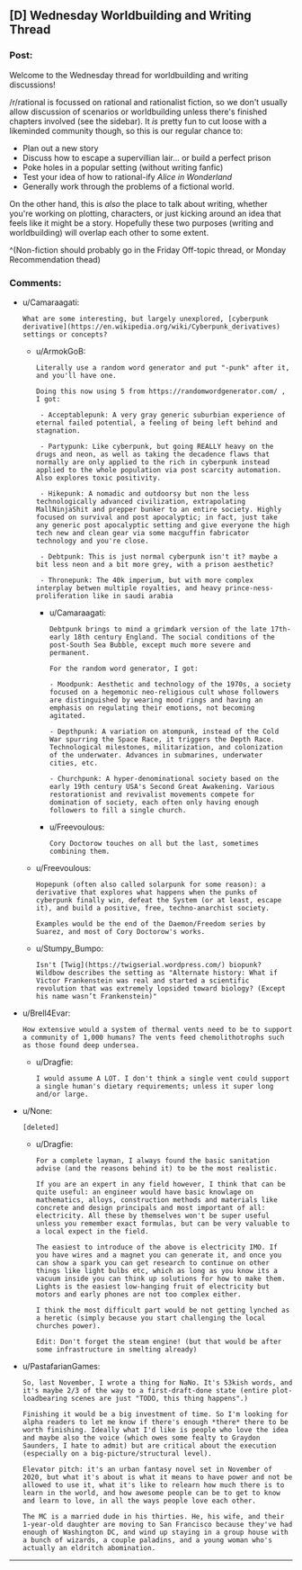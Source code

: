 ## [D] Wednesday Worldbuilding and Writing Thread

### Post:

Welcome to the Wednesday thread for worldbuilding and writing discussions!

/r/rational is focussed on rational and rationalist fiction, so we don't usually allow discussion of scenarios or worldbuilding unless there's finished chapters involved (see the sidebar).  It *is* pretty fun to cut loose with a likeminded community though, so this is our regular chance to:

* Plan out a new story
* Discuss how to escape a supervillian lair... or build a perfect prison
* Poke holes in a popular setting (without writing fanfic)
* Test your idea of how to rational-ify *Alice in Wonderland*
* Generally work through the problems of a fictional world.

On the other hand, this is *also* the place to talk about writing, whether you're working on plotting, characters, or just kicking around an idea that feels like it might be a story. Hopefully these two purposes (writing and worldbuilding) will overlap each other to some extent.

^(Non-fiction should probably go in the Friday Off-topic thread, or Monday Recommendation thead)

### Comments:

- u/Camaraagati:
  ```
  What are some interesting, but largely unexplored, [cyberpunk derivative](https://en.wikipedia.org/wiki/Cyberpunk_derivatives) settings or concepts?
  ```

  - u/ArmokGoB:
    ```
    Literally use a random word generator and put "-punk" after it, and you'll have one. 

    Doing this now using 5 from https://randomwordgenerator.com/ , I got:

     - Acceptablepunk: A very gray generic suburbian experience of eternal failed potential, a feeling of being left behind and stagnation.

     - Partypunk: Like cyberpunk, but going REALLY heavy on the drugs and neon, as well as taking the decadence flaws that normally are only applied to the rich in cyberpunk instead applied to the whole population via post scarcity automation. Also explores toxic positivity.

     - Hikepunk: A nomadic and outdoorsy but non the less technologically advanced civilization, extrapolating MallNinjaShit and prepper bunker to an entire society. Highly focused on survival and post apocalyptic; in fact, just take any generic post apocalyptic setting and give everyone the high tech new and clean gear via some macguffin fabricator technology and you're close. 

     - Debtpunk: This is just normal cyberpunk isn't it? maybe a bit less neon and a bit more grey, with a prison aesthetic?

     - Thronepunk: The 40k imperium, but with more complex interplay betwen multiple royalties, and heavy prince-ness-proliferation like in saudi arabia
    ```

    - u/Camaraagati:
      ```
      Debtpunk brings to mind a grimdark version of the late 17th-early 18th century England. The social conditions of the post-South Sea Bubble, except much more severe and permanent. 

      For the random word generator, I got:

      - Moodpunk: Aesthetic and technology of the 1970s, a society focused on a hegemonic neo-religious cult whose followers are distinguished by wearing mood rings and having an emphasis on regulating their emotions, not becoming agitated.

      - Depthpunk: A variation on atompunk, instead of the Cold War spurring the Space Race, it triggers the Depth Race. Technological milestones, militarization, and colonization of the underwater. Advances in submarines, underwater cities, etc.

      - Churchpunk: A hyper-denominational society based on the early 19th century USA's Second Great Awakening. Various restorationist and revivalist movements compete for domination of society, each often only having enough followers to fill a single church.
      ```

    - u/Freevoulous:
      ```
      Cory Doctorow touches on all but the last, sometimes combining them.
      ```

  - u/Freevoulous:
    ```
    Hopepunk (often also called solarpunk for some reason): a derivative that explores what happens when the punks of cyberpunk finally win, defeat the System (or at least, escape it), and build a positive, free, techno-anarchist society.

    Examples would be the end of the Daemon/Freedom series by Suarez, and most of Cory Doctorow's works.
    ```

  - u/Stumpy_Bumpo:
    ```
    Isn't [Twig](https://twigserial.wordpress.com/) biopunk?
    Wildbow describes the setting as "Alternate history: What if Victor Frankenstein was real and started a scientific revolution that was extremely lopsided toward biology? (Except his name wasn’t Frankenstein)"
    ```

- u/Brell4Evar:
  ```
  How extensive would a system of thermal vents need to be to support a community of 1,000 humans? The vents feed chemolithotrophs such as those found deep undersea.
  ```

  - u/Dragfie:
    ```
    I would assume A LOT. I don't think a single vent could support a single human's dietary requirements; unless it super long and/or large.
    ```

- u/None:
  ```
  [deleted]
  ```

  - u/Dragfie:
    ```
    For a complete layman, I always found the basic sanitation advise (and the reasons behind it) to be the most realistic.

    If you are an expert in any field however, I think that can be quite useful: an engineer would have basic knowlage on mathematics, alloys, construction methods and materials like concrete and design principals and most important of all: electricity. All these by themselves won't be super useful unless you remember exact formulas, but can be very valuable to a local expect in the field.

    The easiest to introduce of the above is electricity IMO. If you have wires and a magnet you can generate it, and once you can show a spark you can get research to continue on other things like light bulbs etc, which as long as you know its a vacuum inside you can think up solutions for how to make them. Lights is the easiest low-hanging fruit of electricity but motors and early phones are not too complex either.

    I think the most difficult part would be not getting lynched as a heretic (simply because you start challenging the local churches power).

    Edit: Don't forget the steam engine! (but that would be after some infrastructure in smelting already)
    ```

- u/PastafarianGames:
  ```
  So, last November, I wrote a thing for NaNo. It's 53kish words, and it's maybe 2/3 of the way to a first-draft-done state (entire plot-loadbearing scenes are just "TODO, this thing happens".)

  Finishing it would be a big investment of time. So I'm looking for alpha readers to let me know if there's enough *there* there to be worth finishing. Ideally what I'd like is people who love the idea and maybe also the voice (which owes some fealty to Graydon Saunders, I hate to admit) but are critical about the execution (especially on a big-picture/structural level).

  Elevator pitch: it's an urban fantasy novel set in November of 2020, but what it's about is what it means to have power and not be allowed to use it, what it's like to relearn how much there is to learn in the world, and how awesome people can be to get to know and learn to love, in all the ways people love each other.

  The MC is a married dude in his thirties. He, his wife, and their 1-year-old daughter are moving to San Francisco because they've had enough of Washington DC, and wind up staying in a group house with a bunch of wizards, a couple paladins, and a young woman who's actually an eldritch abomination.
  ```

---

